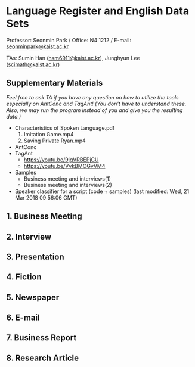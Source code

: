 # Language Register and English Data Sets

Professor: Seonmin Park / Office: N4 1212 / E-mail: seonminpark@kaist.ac.kr

TAs: Sumin Han (hsm6911@kaist.ac.kr), Junghyun Lee (scimath@kaist.ac.kr)

## Supplementary Materials

*Feel free to ask TA if you have any question on how to utilize the tools especially on AntConc and TagAnt! (You don't have to understand these. Also, we may run the program instead of you and give you the resulting data.)*

- Characteristics of Spoken Language.pdf
  1. Imitation Game.mp4
  2. Saving Private Ryan.mp4
- AntConc
- TagAnt
  - https://youtu.be/9jqVRBEPjCU
  - https://youtu.be/VvkBMOGvVM4 
- Samples
  - Business meeting and interviews(1)
  - Business meeting and interviews(2)
- Speaker classifier for a script (code + samples) (last modified: Wed, 21 Mar 2018 09:56:06 GMT)

## 1. Business Meeting

## 2. Interview

## 3. Presentation

## 4. Fiction

## 5. Newspaper

## 6. E-mail

## 7. Business Report

## 8. Research Article

